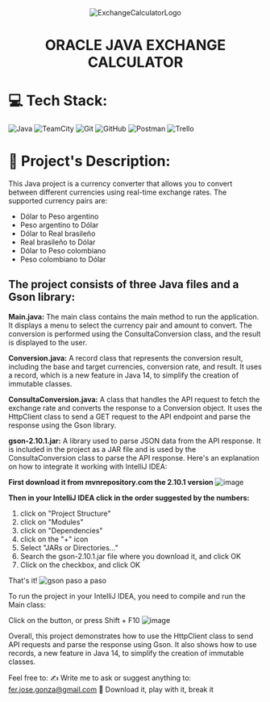 <div align="center">
  <img src="https://github.com/ferjosegonza/OracleJavaExchangeCalculator/assets/96452620/1b95dc99-c552-43b9-abb6-ce1fe6751fac" alt="ExchangeCalculatorLogo">
</div>

<div align="center">
  <h1 align="center">
    ORACLE JAVA EXCHANGE CALCULATOR
  </h1>
</div>

# 💻 Tech Stack:
![Java](https://img.shields.io/badge/java-%23ED8B00.svg?style=for-the-badge&logo=openjdk&logoColor=white) ![TeamCity](https://img.shields.io/badge/teamcity-000000.svg?style=for-the-badge&logo=teamcity&logoColor=white) ![Git](https://img.shields.io/badge/git-%23F05033.svg?style=for-the-badge&logo=git&logoColor=white) ![GitHub](https://img.shields.io/badge/github-%23121011.svg?style=for-the-badge&logo=github&logoColor=white) ![Postman](https://img.shields.io/badge/Postman-FF6C37?style=for-the-badge&logo=postman&logoColor=white) ![Trello](https://img.shields.io/badge/Trello-%23026AA7.svg?style=for-the-badge&logo=Trello&logoColor=white)

# 🔭 Project's Description:
This Java project is a currency converter that allows you to convert between different currencies using real-time exchange rates. The supported currency pairs are:

- Dólar to Peso argentino
- Peso argentino to Dólar
- Dólar to Real brasileño
- Real brasileño to Dólar
- Dólar to Peso colombiano
- Peso colombiano to Dólar

## The project consists of three Java files and a Gson library:

<b>Main.java:</b> The main class contains the main method to run the application. It displays a menu to select the currency pair and amount to convert. The conversion is performed using the ConsultaConversion class, and the result is displayed to the user.

<b>Conversion.java:</b> A record class that represents the conversion result, including the base and target currencies, conversion rate, and result. It uses a record, which is a new feature in Java 14, to simplify the creation of immutable classes.

<b>ConsultaConversion.java:</b> A class that handles the API request to fetch the exchange rate and converts the response to a Conversion object. It uses the HttpClient class to send a GET request to the API endpoint and parse the response using the Gson library.

<b>gson-2.10.1.jar:</b> A library used to parse JSON data from the API response. It is included in the project as a JAR file and is used by the ConsultaConversion class to parse the API response.
Here's an explanation on how to integrate it working with IntelliJ IDEA:

<b>First download it from mvnrepository.com the 2.10.1 version</b>
![image](https://github.com/ferjosegonza/OracleJavaExchangeCalculator/assets/96452620/9abd8b62-93cb-47ef-b1e3-f7c7d178074c)
  
<b>Then in your IntelliJ IDEA click in the order suggested by the numbers:</b>
1) click on "Project Structure"
2) click on "Modules"
3) click on "Dependencies"
4) click on the "+" icon
5) Select "JARs or Directories..."
6) Search the gson-2.10.1.jar file where you download it, and click OK
7) Click on the checkbox, and click OK

That's it!
![gson paso a paso](https://github.com/ferjosegonza/OracleJavaExchangeCalculator/assets/96452620/b260584f-38e6-4b7d-9576-d91deeed387a)


To run the project in your IntelliJ IDEA, you need to compile and run the Main class:

Click on the button, or press Shift + F10
![image](https://github.com/ferjosegonza/OracleJavaExchangeCalculator/assets/96452620/4f2e5366-508c-4671-9442-2e5da42a0622)


Overall, this project demonstrates how to use the HttpClient class to send API requests and parse the response using Gson. It also shows how to use records, a new feature in Java 14, to simplify the creation of immutable classes.

Feel free to:
 ✍️ Write me to ask or suggest anything to: fer.jose.gonza@gmail.com
 💾 Download it, play with it, break it
